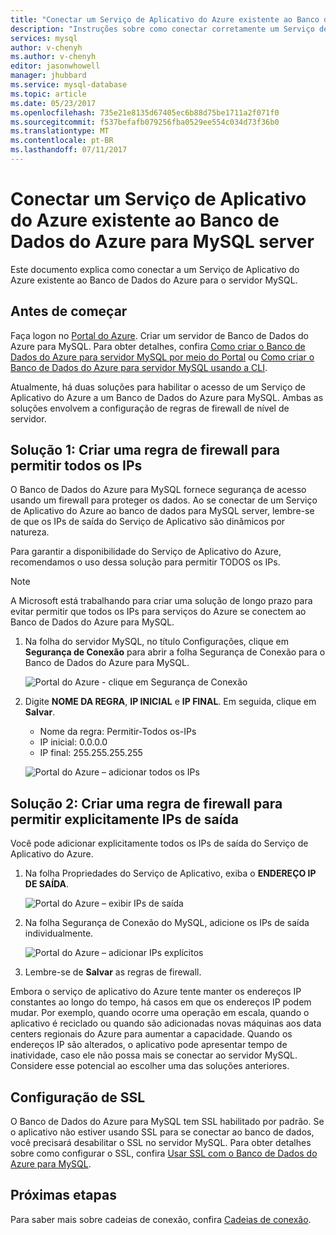 ```yaml
---
title: "Conectar um Serviço de Aplicativo do Azure existente ao Banco de Dados do Azure para MySQL | Microsoft Docs"
description: "Instruções sobre como conectar corretamente um Serviço de Aplicativo do Azure ao Banco de Dados do Azure para MySQL"
services: mysql
author: v-chenyh
ms.author: v-chenyh
editor: jasonwhowell
manager: jhubbard
ms.service: mysql-database
ms.topic: article
ms.date: 05/23/2017
ms.openlocfilehash: 735e21e8135d67405ec6b88d75be1711a2f071f0
ms.sourcegitcommit: f537befafb079256fba0529ee554c034d73f36b0
ms.translationtype: MT
ms.contentlocale: pt-BR
ms.lasthandoff: 07/11/2017
---
```

# <a name="connect-an-existing-azure-app-service-to-azure-database-for-mysql-server"></a>Conectar um Serviço de Aplicativo do Azure existente ao Banco de Dados do Azure para MySQL server
Este documento explica como conectar a um Serviço de Aplicativo do Azure existente ao Banco de Dados do Azure para o servidor MySQL.

## <a name="before-you-begin"></a>Antes de começar
Faça logon no [Portal do Azure](https://portal.azure.com). Criar um servidor de Banco de Dados do Azure para MySQL. Para obter detalhes, confira [Como criar o Banco de Dados do Azure para servidor MySQL por meio do Portal](quickstart-create-mysql-server-database-using-azure-portal.md) ou [Como criar o Banco de Dados do Azure para servidor MySQL usando a CLI](quickstart-create-mysql-server-database-using-azure-cli.md).

Atualmente, há duas soluções para habilitar o acesso de um Serviço de Aplicativo do Azure a um Banco de Dados do Azure para MySQL. Ambas as soluções envolvem a configuração de regras de firewall de nível de servidor.

## <a name="solution-1---create-a-firewall-rule-to-allow-all-ips"></a>Solução 1: Criar uma regra de firewall para permitir todos os IPs
O Banco de Dados do Azure para MySQL fornece segurança de acesso usando um firewall para proteger os dados. Ao se conectar de um Serviço de Aplicativo do Azure ao banco de dados para MySQL server, lembre-se de que os IPs de saída do Serviço de Aplicativo são dinâmicos por natureza. 

Para garantir a disponibilidade do Serviço de Aplicativo do Azure, recomendamos o uso dessa solução para permitir TODOS os IPs.

> [!NOTE]
> A Microsoft está trabalhando para criar uma solução de longo prazo para evitar permitir que todos os IPs para serviços do Azure se conectem ao Banco de Dados do Azure para MySQL.

1. Na folha do servidor MySQL, no título Configurações, clique em **Segurança de Conexão** para abrir a folha Segurança de Conexão para o Banco de Dados do Azure para MySQL.

   ![Portal do Azure - clique em Segurança de Conexão](./media/howto-manage-firewall-using-portal/1-connection-security.png)

2. Digite **NOME DA REGRA**, **IP INICIAL** e **IP FINAL**. Em seguida, clique em **Salvar**.
   - Nome da regra: Permitir-Todos os-IPs
   - IP inicial: 0.0.0.0
   - IP final: 255.255.255.255

   ![Portal do Azure – adicionar todos os IPs](./media/howto-connect-webapp/1_2-add-all-ips.png)

## <a name="solution-2---create-a-firewall-rule-to-explicitly-allow-outbound-ips"></a>Solução 2: Criar uma regra de firewall para permitir explicitamente IPs de saída
Você pode adicionar explicitamente todos os IPs de saída do Serviço de Aplicativo do Azure.

1. Na folha Propriedades do Serviço de Aplicativo, exiba o **ENDEREÇO IP DE SAÍDA**.

   ![Portal do Azure – exibir IPs de saída](./media/howto-connect-webapp/2_1-outbound-ip-address.png)

2. Na folha Segurança de Conexão do MySQL, adicione os IPs de saída individualmente.

   ![Portal do Azure – adicionar IPs explícitos](./media/howto-connect-webapp/2_2-add-explicit-ips.png)

3. Lembre-se de **Salvar** as regras de firewall.

Embora o serviço de aplicativo do Azure tente manter os endereços IP constantes ao longo do tempo, há casos em que os endereços IP podem mudar. Por exemplo, quando ocorre uma operação em escala, quando o aplicativo é reciclado ou quando são adicionadas novas máquinas aos data centers regionais do Azure para aumentar a capacidade. Quando os endereços IP são alterados, o aplicativo pode apresentar tempo de inatividade, caso ele não possa mais se conectar ao servidor MySQL. Considere esse potencial ao escolher uma das soluções anteriores.

## <a name="ssl-configuration"></a>Configuração de SSL
O Banco de Dados do Azure para MySQL tem SSL habilitado por padrão. Se o aplicativo não estiver usando SSL para se conectar ao banco de dados, você precisará desabilitar o SSL no servidor MySQL. Para obter detalhes sobre como configurar o SSL, confira [Usar SSL com o Banco de Dados do Azure para MySQL](howto-configure-ssl.md).

## <a name="next-steps"></a>Próximas etapas
Para saber mais sobre cadeias de conexão, confira [Cadeias de conexão](howto-connection-string.md).
